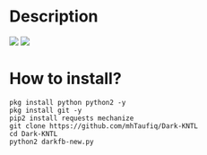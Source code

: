 # Description
<img src="https://github.com/mhTaufiq/Dark-KNTL/blob/master/IMG_20200519_122634.jpg">
<img src="https://github.com/mhTaufiq/Dark-KNTL/blob/master/IMG_20200519_122709.jpg">

# How to install?
```
pkg install python python2 -y
pkg install git -y
pip2 install requests mechanize
git clone https://github.com/mhTaufiq/Dark-KNTL
cd Dark-KNTL
python2 darkfb-new.py
```
